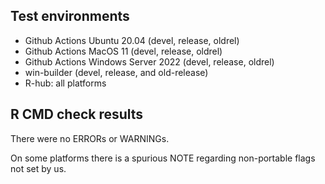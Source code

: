 
## Test environments
* Github Actions Ubuntu 20.04 (devel, release, oldrel)
* Github Actions MacOS 11 (devel, release, oldrel)
* Github Actions Windows Server 2022 (devel, release, oldrel)
* win-builder (devel, release, and old-release)
* R-hub: all platforms

## R CMD check results
There were no ERRORs or WARNINGs.

On some platforms there is a spurious NOTE regarding non-portable flags not 
set by us.
